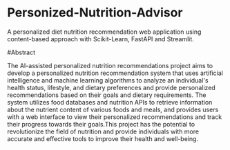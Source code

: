 # Personized-Nutrition-Advisor
A personalized diet nutrition recommendation web application using content-based approach with Scikit-Learn, FastAPI and Streamlit.

#Abstract

The AI-assisted personalized nutrition recommendations project aims to develop a personalized nutrition recommendation system that uses artificial intelligence and machine learning algorithms 
to analyze an individual's health status, lifestyle, and dietary preferences and provide personalized recommendations based on their goals and dietary requirements. The system utilizes food 
databases and nutrition APIs to retrieve information about the nutrient content of various foods and meals, and provides users with a web  interface to view their personalized recommendations and 
track their progress towards their goals.This project has the potential to revolutionize the field of nutrition and provide individuals with more accurate and effective tools to improve their health and well-being.



